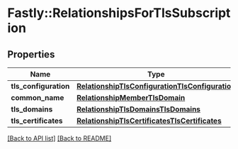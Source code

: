 # Fastly::RelationshipsForTlsSubscription

## Properties

| Name | Type | Description | Notes |
| ---- | ---- | ----------- | ----- |
| **tls_configuration** | [**RelationshipTlsConfigurationTlsConfiguration**](RelationshipTlsConfigurationTlsConfiguration.md) |  | [optional] |
| **common_name** | [**RelationshipMemberTlsDomain**](RelationshipMemberTlsDomain.md) |  | [optional] |
| **tls_domains** | [**RelationshipTlsDomainsTlsDomains**](RelationshipTlsDomainsTlsDomains.md) |  | [optional] |
| **tls_certificates** | [**RelationshipTlsCertificatesTlsCertificates**](RelationshipTlsCertificatesTlsCertificates.md) |  | [optional] |

[[Back to API list]](../../README.md#endpoints) [[Back to README]](../../README.md)

